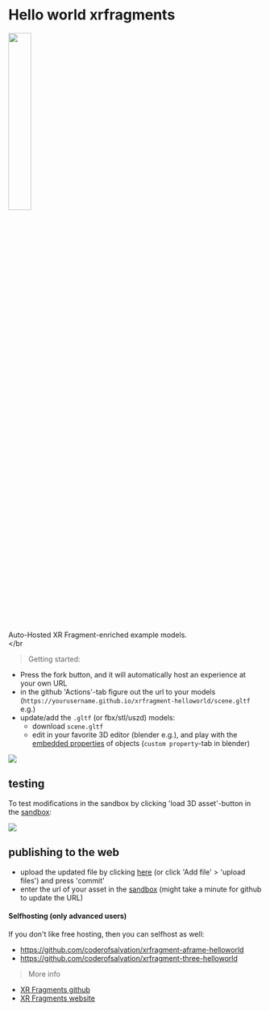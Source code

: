 # Hello world xrfragments

<img src="https://xrfragment.org/example/assets/logo.png" width="30%"/>

Auto-Hosted XR Fragment-enriched example models.
<br></br

> Getting started:

* Press the fork button, and it will automatically host an experience at your own URL
* in the github 'Actions'-tab figure out the url to your models (`https://yourusername.github.io/xrfragment-helloworld/scene.gltf` e.g.)
* update/add the `.gltf` (or fbx/stl/uszd) models:
  * download `scene.gltf`
  * edit in your favorite 3D editor (blender e.g.), and play with the [embedded properties](https://xrfragment.org/#%F0%9F%93%9C%20XR%20fragments) of objects (`custom property`-tab in blender)

<img src="https://i.imgur.com/Y8k9JL5.png"/>

## testing

To test modifications in the sandbox by clicking 'load 3D asset'-button in the [sandbox](https://xrfragment.org/example/aframe/sandbox):

<img src="https://i.imgur.com/WTzbLwh.png"/>

##  publishing to the web

  * upload the updated file by clicking [here](xrfragment-helloworld/upload/main) (or click 'Add file' > 'upload files') and press 'commit'
  * enter the url of your asset in the [sandbox](https://xrfragment.org/example/aframe/sandbox) (might take a minute for github to update the URL)

#### Selfhosting (only advanced users)

If you don't like free hosting, then you can selfhost as well:

* https://github.com/coderofsalvation/xrfragment-aframe-helloworld
* https://github.com/coderofsalvation/xrfragment-three-helloworld

> More info 

* [XR Fragments github](https://github.com/coderofsalvation/xrfragment)
* [XR Fragments website](https://xrfragment.org)
